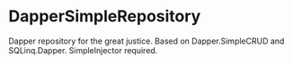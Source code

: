 # DapperSimpleRepository
Dapper repository for the great justice. Based on Dapper.SimpleCRUD and SQLinq.Dapper. SimpleInjector required.
